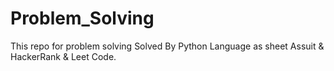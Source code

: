 # Problem_Solving
This repo for problem solving Solved By Python Language as sheet Assuit & HackerRank & Leet Code.
